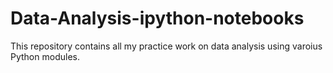 # Data-Analysis-ipython-notebooks
This repository contains all my practice work on data analysis using varoius Python modules.
